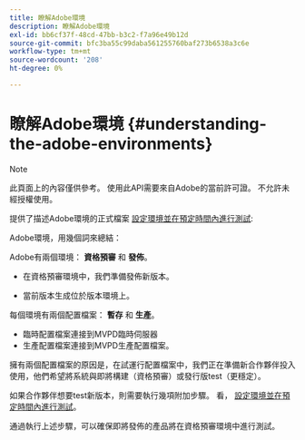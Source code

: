 ```yaml
---
title: 瞭解Adobe環境
description: 瞭解Adobe環境
exl-id: bb6cf37f-48cd-47bb-b3c2-f7a96e49b12d
source-git-commit: bfc3ba55c99daba561255760baf273b6538a3c6e
workflow-type: tm+mt
source-wordcount: '208'
ht-degree: 0%

---
```


# 瞭解Adobe環境 {#understanding-the-adobe-environments}

>[!NOTE]
>
>此頁面上的內容僅供參考。 使用此API需要來自Adobe的當前許可證。 不允許未經授權使用。

提供了描述Adobe環境的正式檔案 [設定環境並在預定時間內進行測試](/help/authentication/setting-up-your-environment-and-testing-in-prequal.md):

Adobe環境，用幾個詞來總結：

Adobe有兩個環境： **資格預審** 和 **發佈**。

* 在資格預審環境中，我們準備發佈新版本。

* 當前版本生成位於版本環境上。

每個環境有兩個配置檔案： **暫存** 和 **生產**。

* 臨時配置檔案連接到MVPD臨時伺服器
* 生產配置檔案連接到MVPD生產配置檔案。

擁有兩個配置檔案的原因是，在試運行配置檔案中，我們正在準備新合作夥伴投入使用，他們希望將系統與即將構建（資格預審）或發行版test（更穩定）。

如果合作夥伴想要test新版本，則需要執行幾項附加步驟。 看， [設定環境並在預定時間內進行測試](/help/authentication/setting-up-your-environment-and-testing-in-prequal.md)。

通過執行上述步驟，可以確保即將發佈的產品將在資格預審環境中進行測試。
